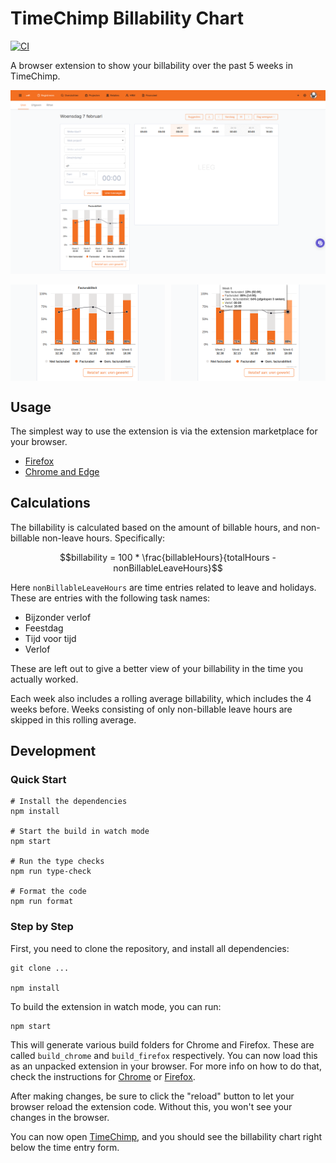 # TimeChimp Billability Chart

[![CI](https://github.com/infi-nl/timechimp-billability-chart/actions/workflows/ci.yml/badge.svg?branch=main)](https://github.com/infi-nl/timechimp-billability-chart/actions/workflows/ci.yml)

A browser extension to show your billability over the past 5 weeks in TimeChimp.

![The TimeChimp page with the billability chart](screenshots/page.png)

<div style="display: flex; justify-content: space-between;">
  <img width="49%" src="screenshots/card-hours-worked.png" alt="The billability chart">
  <img width="49%" src="screenshots/card-hover.png" alt="The tooltip of the chart, showing detailed information">
</div>

## Usage

The simplest way to use the extension is via the extension marketplace for your browser.

- [Firefox](https://addons.mozilla.org/en-US/firefox/addon/timechimp-billability-chart)
- [Chrome and Edge](https://chrome.google.com/webstore/detail/timechimp-billability-cha/eleodjmnfjlgiidglnlfclhffhgkgpdp)

## Calculations

The billability is calculated based on the amount of billable hours, and non-billable non-leave hours.
Specifically:

```math
billability = 100 * \frac{billableHours}{totalHours - nonBillableLeaveHours}
```

Here `nonBillableLeaveHours` are time entries related to leave and holidays.
These are entries with the following task names:

- Bijzonder verlof
- Feestdag
- Tijd voor tijd
- Verlof

These are left out to give a better view of your billability in the time you actually worked.

Each week also includes a rolling average billability, which includes the 4 weeks before.
Weeks consisting of only non-billable leave hours are skipped in this rolling average.

## Development

### Quick Start

```shell
# Install the dependencies
npm install

# Start the build in watch mode
npm start

# Run the type checks
npm run type-check

# Format the code
npm run format
```

### Step by Step

First, you need to clone the repository, and install all dependencies:

```shell
git clone ...

npm install
```

To build the extension in watch mode, you can run:

```shell
npm start
```

This will generate various build folders for Chrome and Firefox.
These are called `build_chrome` and `build_firefox` respectively.
You can now load this as an unpacked extension in your browser.
For more info on how to do that, check the instructions
for [Chrome](https://developer.chrome.com/docs/extensions/mv3/getstarted/development-basics/#load-unpacked)
or [Firefox](https://developer.mozilla.org/en-US/docs/Mozilla/Add-ons/WebExtensions/Your_first_WebExtension#installing).

After making changes, be sure to click the "reload" button to let your browser reload the extension code.
Without this, you won't see your changes in the browser.

You can now open [TimeChimp](https://app.timechimp.com/#/registration/time/day),
and you should see the billability chart right below the time entry form.
